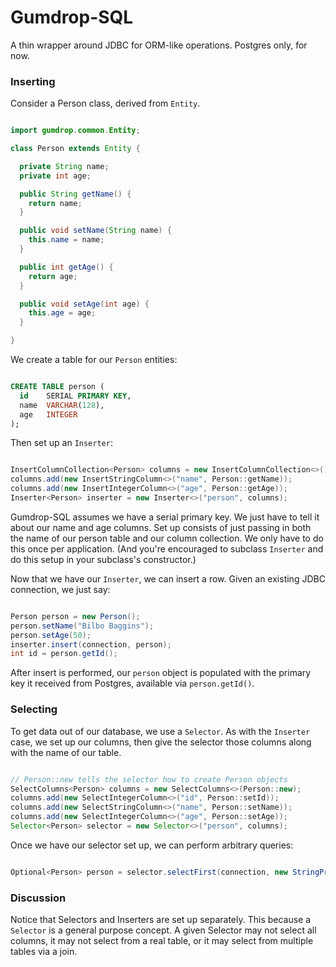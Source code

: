# Gumdrop-SQL

A thin wrapper around JDBC for ORM-like operations. Postgres only, for now.

### Inserting

Consider a Person class, derived from `Entity`.

```java

import gumdrop.common.Entity;

class Person extends Entity {

  private String name;
  private int age;

  public String getName() {
    return name;
  }

  public void setName(String name) {
    this.name = name;
  }

  public int getAge() {
    return age;
  }

  public void setAge(int age) {
    this.age = age;
  }

}

```

We create a table for our `Person` entities:

```sql

CREATE TABLE person (
  id    SERIAL PRIMARY KEY,
  name  VARCHAR(128),
  age   INTEGER
);

```

Then set up an `Inserter`:

```java

InsertColumnCollection<Person> columns = new InsertColumnCollection<>();
columns.add(new InsertStringColumn<>("name", Person::getName));
columns.add(new InsertIntegerColumn<>("age", Person::getAge));
Inserter<Person> inserter = new Inserter<>("person", columns);

```

Gumdrop-SQL assumes we have a serial primary key. We just have to tell it about our name and age columns. Set up
consists of just passing in both the name of our person table and our column collection. We only have to do this once
per application. (And you're encouraged to subclass `Inserter` and do this setup in your subclass's constructor.)

Now that we have our `Inserter`, we can insert a row. Given an existing JDBC connection, we just say:

```java

Person person = new Person();
person.setName("Bilbo Baggins");
person.setAge(50);
inserter.insert(connection, person);
int id = person.getId();

```

After insert is performed, our `person` object is populated with the primary key it received from Postgres, available
via `person.getId()`.

### Selecting

To get data out of our database, we use a `Selector`. As with the `Inserter` case, we set up our columns, then give the
selector those columns along with the name of our table.

```java

// Person::new tells the selector how to create Person objects
SelectColumns<Person> columns = new SelectColumns<>(Person::new);
columns.add(new SelectIntegerColumn<>("id", Person::setId));
columns.add(new SelectStringColumn<>("name", Person::setName));
columns.add(new SelectIntegerColumn<>("age", Person::setAge));
Selector<Person> selector = new Selector<>("person", columns);

```

Once we have our selector set up, we can perform arbitrary queries:

```java

Optional<Person> person = selector.selectFirst(connection, new StringPredicate("name = ?", "Bilbo Baggins"));

```

### Discussion

Notice that Selectors and Inserters are set up separately. This because a `Selector` is a general purpose concept. A
given Selector may not select all columns, it may not select from a real table, or it may select from multiple tables
via a join.
